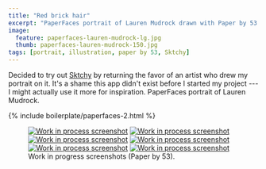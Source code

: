 ```yaml
---
title: "Red brick hair"
excerpt: "PaperFaces portrait of Lauren Mudrock drawn with Paper by 53 on an iPad."
image: 
  feature: paperfaces-lauren-mudrock-lg.jpg
  thumb: paperfaces-lauren-mudrock-150.jpg
tags: [portrait, illustration, paper by 53, Sktchy]
---
```


Decided to try out [Sktchy](http://www.sktchy.com/) by returning the favor of an artist who drew my portrait on it. It's a shame this app didn't exist before I started my project --- I might actually use it more for inspiration. PaperFaces portrait of Lauren Mudrock.

{% include boilerplate/paperfaces-2.html %}

<figure class="half">
	<a href="{{ site.url }}/images/paperfaces-lauren-mudrock-process-1-lg.jpg"><img src="{{ site.url }}/images/paperfaces-lauren-mudrock-process-1-600.jpg" alt="Work in process screenshot"></a>
	<a href="{{ site.url }}/images/paperfaces-lauren-mudrock-process-2-lg.jpg"><img src="{{ site.url }}/images/paperfaces-lauren-mudrock-process-2-600.jpg" alt="Work in process screenshot"></a>
	<a href="{{ site.url }}/images/paperfaces-lauren-mudrock-process-3-lg.jpg"><img src="{{ site.url }}/images/paperfaces-lauren-mudrock-process-3-600.jpg" alt="Work in process screenshot"></a>
	<a href="{{ site.url }}/images/paperfaces-lauren-mudrock-process-4-lg.jpg"><img src="{{ site.url }}/images/paperfaces-lauren-mudrock-process-4-600.jpg" alt="Work in process screenshot"></a>
	<a href="{{ site.url }}/images/paperfaces-lauren-mudrock-process-5-lg.jpg"><img src="{{ site.url }}/images/paperfaces-lauren-mudrock-process-5-600.jpg" alt="Work in process screenshot"></a>
	<a href="{{ site.url }}/images/paperfaces-lauren-mudrock-process-6-lg.jpg"><img src="{{ site.url }}/images/paperfaces-lauren-mudrock-process-6-600.jpg" alt="Work in process screenshot"></a>
	<figcaption>Work in progress screenshots (Paper by 53).</figcaption>
</figure>
